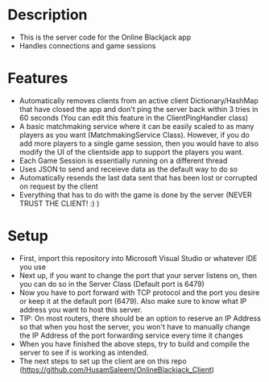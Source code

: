 # Description
- This is the server code for the Online Blackjack app
- Handles connections and game sessions

# Features
- Automatically removes clients from an active client Dictionary/HashMap that have closed the app and don't ping the server back within 3 tries in 60 seconds (You can edit this feature in the ClientPingHandler class)
- A basic matchmaking service where it can be easily scaled to as many players as you want (MatchmakingService Class). However, if you do add more players to a single game session, then you would have to also modify the UI of the clientside app to support the players you want. 
- Each Game Session is essentially running on a different thread
- Uses JSON to send and receieve data as the default way to do so
- Automatically resends the last data sent that has been lost or corrupted on request by the client
- Everything that has to do with the game is done by the server (NEVER TRUST THE CLIENT! :) )

# Setup
- First, import this repository into Microsoft Visual Studio or whatever IDE you use
- Next up, if you want to change the port that your server listens on, then you can do so in the Server Class (Default port is 6479)
- Now you have to port forward with TCP protocol and the port you desire or keep it at the default port (6479). Also make sure to know what IP address you want to host this server. 
- TIP: On most routers, there should be an option to reserve an IP Address so that when you host the server, you won't have to manually change the IP Address of the port forwarding service every time it changes
- When you have finished the above steps, try to build and compile the server to see if is working as intended.
- The next steps to set up the client are on this repo (https://github.com/HusamSaleem/OnlineBlackjack_Client)
